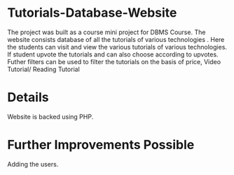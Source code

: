 # Tutorials-Database-Website
The project was built as a course mini project for DBMS Course. The website consists database of all the tutorials of various technologies .
Here the students can visit and view the various tutorials of various technologies. If student upvote the tutorials and can also choose according to upvotes.
Futher filters can be used to filter the tutorials on the basis of price, Video Tutorial/ Reading Tutorial
# Details
Website is backed using PHP.
# Further Improvements Possible
Adding the users.
